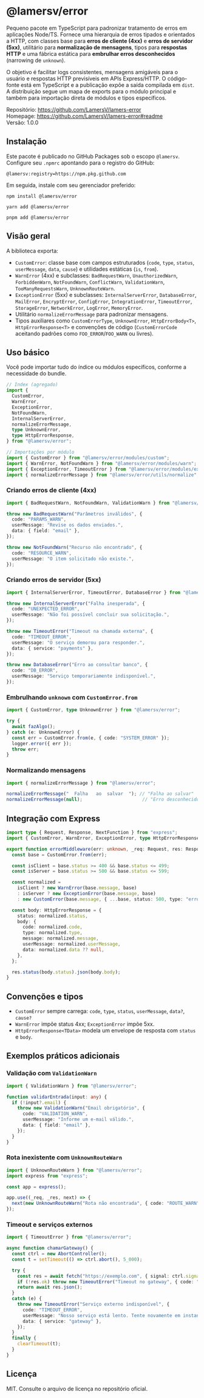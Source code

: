 # @lamersv/error

Pequeno pacote em TypeScript para padronizar tratamento de erros em aplicações Node/TS. Fornece uma hierarquia de erros tipados e orientados a HTTP, com classes base para **erros de cliente (4xx)** e **erros de servidor (5xx)**, utilitário para **normalização de mensagens**, tipos para **respostas HTTP** e uma fábrica estática para **embrulhar erros desconhecidos** (narrowing de `unknown`).

O objetivo é facilitar logs consistentes, mensagens amigáveis para o usuário e respostas HTTP previsíveis em APIs Express/HTTP. O código-fonte está em TypeScript e a publicação expõe a saída compilada em `dist`. A distribuição segue um mapa de exports para o módulo principal e também para importação direta de módulos e tipos específicos.

Repositório: https://github.com/LamersV/lamers-error  
Homepage: https://github.com/LamersV/lamers-error#readme  
Versão: 1.0.0

## Instalação

Este pacote é publicado no GitHub Packages sob o escopo `@lamersv`. Configure seu `.npmrc` apontando para o registro do GitHub:

```
@lamersv:registry=https://npm.pkg.github.com
```

Em seguida, instale com seu gerenciador preferido:

```
npm install @lamersv/error
```

```
yarn add @lamersv/error
```

```
pnpm add @lamersv/error
```

## Visão geral

A biblioteca exporta:

- `CustomError`: classe base com campos estruturados (`code`, `type`, `status`, `userMessage`, `data`, `cause`) e utilidades estáticas (`is`, `from`).
- `WarnError` (4xx) e subclasses: `BadRequestWarn`, `UnauthorizedWarn`, `ForbiddenWarn`, `NotFoundWarn`, `ConflictWarn`, `ValidationWarn`, `TooManyRequestsWarn`, `UnknownRouteWarn`.
- `ExceptionError` (5xx) e subclasses: `InternalServerError`, `DatabaseError`, `MailError`, `EncryptError`, `ConfigError`, `IntegrationError`, `TimeoutError`, `StorageError`, `NetworkError`, `LogError`, `MemoryError`.
- Utilitário `normalizeErrorMessage` para padronizar mensagens.
- Tipos auxiliares como `CustomErrorType`, `UnknownError`, `HttpErrorBody<T>`, `HttpErrorResponse<T>` e convenções de código (`CustomErrorCode` aceitando padrões como `FOO_ERROR`/`FOO_WARN` ou livres).

## Uso básico

Você pode importar tudo do índice ou módulos específicos, conforme a necessidade do bundle.

```ts
// Index (agregado)
import {
  CustomError,
  WarnError,
  ExceptionError,
  NotFoundWarn,
  InternalServerError,
  normalizeErrorMessage,
  type UnknownError,
  type HttpErrorResponse,
} from "@lamersv/error";

// Importações por módulo
import { CustomError } from "@lamersv/error/modules/custom";
import { WarnError, NotFoundWarn } from "@lamersv/error/modules/warn";
import { ExceptionError, TimeoutError } from "@lamersv/error/modules/exception";
import { normalizeErrorMessage } from "@lamersv/error/utils/normalize";
```

### Criando erros de cliente (4xx)

```ts
import { BadRequestWarn, NotFoundWarn, ValidationWarn } from "@lamersv/error";

throw new BadRequestWarn("Parâmetros inválidos", {
  code: "PARAMS_WARN",
  userMessage: "Revise os dados enviados.",
  data: { field: "email" },
});

throw new NotFoundWarn("Recurso não encontrado", {
  code: "RESOURCE_WARN",
  userMessage: "O item solicitado não existe.",
});
```

### Criando erros de servidor (5xx)

```ts
import { InternalServerError, TimeoutError, DatabaseError } from "@lamersv/error";

throw new InternalServerError("Falha inesperada", {
  code: "UNEXPECTED_ERROR",
  userMessage: "Não foi possível concluir sua solicitação.",
});

throw new TimeoutError("Timeout na chamada externa", {
  code: "TIMEOUT_ERROR",
  userMessage: "O serviço demorou para responder.",
  data: { service: "payments" },
});

throw new DatabaseError("Erro ao consultar banco", {
  code: "DB_ERROR",
  userMessage: "Serviço temporariamente indisponível.",
});
```

### Embrulhando `unknown` com `CustomError.from`

```ts
import { CustomError, type UnknownError } from "@lamersv/error";

try {
  await fazAlgo();
} catch (e: UnknownError) {
  const err = CustomError.from(e, { code: "SYSTEM_ERROR" });
  logger.error({ err });
  throw err;
}
```

### Normalizando mensagens

```ts
import { normalizeErrorMessage } from "@lamersv/error";

normalizeErrorMessage("  Falha   ao  salvar  "); // "Falha ao salvar"
normalizeErrorMessage(null);                      // "Erro desconhecido"
```

## Integração com Express

```ts
import type { Request, Response, NextFunction } from "express";
import { CustomError, WarnError, ExceptionError, type HttpErrorResponse } from "@lamersv/error";

export function errorMiddleware(err: unknown, _req: Request, res: Response, _next: NextFunction) {
  const base = CustomError.from(err);

  const isClient = base.status >= 400 && base.status <= 499;
  const isServer = base.status >= 500 && base.status <= 599;

  const normalized =
    isClient ? new WarnError(base.message, base)
    : isServer ? new ExceptionError(base.message, base)
    : new CustomError(base.message, { ...base, status: 500, type: "error", code: "SYSTEM_ERROR" });

  const body: HttpErrorResponse = {
    status: normalized.status,
    body: {
      code: normalized.code,
      type: normalized.type,
      message: normalized.message,
      userMessage: normalized.userMessage,
      data: normalized.data ?? null,
    },
  };

  res.status(body.status).json(body.body);
}
```

## Convenções e tipos

- `CustomError` sempre carrega: `code`, `type`, `status`, `userMessage`, `data?`, `cause?`  
- `WarnError` impõe status 4xx; `ExceptionError` impõe 5xx.  
- `HttpErrorResponse<TData>` modela um envelope de resposta com `status` e `body`.  

## Exemplos práticos adicionais

### Validação com `ValidationWarn`

```ts
import { ValidationWarn } from "@lamersv/error";

function validarEntrada(input: any) {
  if (!input?.email) {
    throw new ValidationWarn("Email obrigatório", {
      code: "VALIDATION_WARN",
      userMessage: "Informe um e-mail válido.",
      data: { field: "email" },
    });
  }
}
```

### Rota inexistente com `UnknownRouteWarn`

```ts
import { UnknownRouteWarn } from "@lamersv/error";
import express from "express";

const app = express();

app.use((_req, _res, next) => {
  next(new UnknownRouteWarn("Rota não encontrada", { code: "ROUTE_WARN" }));
});
```

### Timeout e serviços externos

```ts
import { TimeoutError } from "@lamersv/error";

async function chamarGateway() {
  const ctrl = new AbortController();
  const t = setTimeout(() => ctrl.abort(), 5_000);

  try {
    const res = await fetch("https://exemplo.com", { signal: ctrl.signal });
    if (!res.ok) throw new TimeoutError("Timeout no gateway", { code: "TIMEOUT_ERROR" });
    return await res.json();
  } 
  catch (e) {
    throw new TimeoutError("Serviço externo indisponível", {
      code: "TIMEOUT_ERROR",
      userMessage: "Nosso serviço está lento. Tente novamente em instantes.",
      data: { service: "gateway" },
    });
  } 
  finally {
    clearTimeout(t);
  }
}
```

## Licença

MIT. Consulte o arquivo de licença no repositório oficial.
